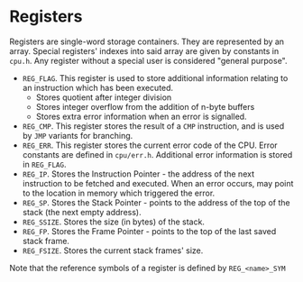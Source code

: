 # Registers

Registers are single-word storage containers. They are represented by an array. Special registers' indexes into said array are given by constants in `cpu.h`. Any register without a special user is considered "general purpose".

- `REG_FLAG`. This register is used to store additional information relating to an instruction which has been executed.
  - Stores quotient after integer division
  - Stores integer overflow from the addition of n-byte buffers
  - Stores extra error information when an error is signalled.
- `REG_CMP`. This register stores the result of a `CMP` instruction, and is used by `JMP` variants for branching.
- `REG_ERR`. This register stores the current error code of the CPU. Error constants are defined in `cpu/err.h`. Additional error information is stored in `REG_FLAG`.
- `REG_IP`. Stores the Instruction Pointer - the address of the next instruction to be fetched and executed. When an error occurs, may point to the location in memory which triggered the error.
- `REG_SP`. Stores the Stack Pointer - points to the address of the top of the stack (the next empty address).
- `REG_SSIZE`. Stores the size (in bytes) of the stack.
- `REG_FP`. Stores the Frame Pointer - points to the top of the last saved stack frame.
- `REG_FSIZE`. Stores the current stack frames' size.

Note that the reference symbols of a register is defined by `REG_<name>_SYM`